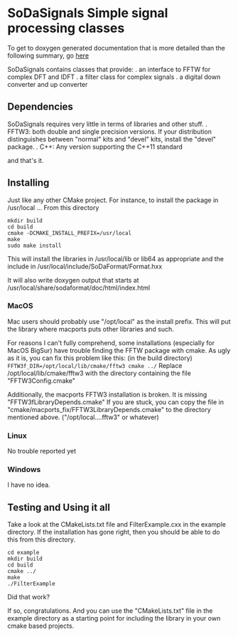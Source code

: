 # SoDaSignals Simple signal processing classes

 To get to doxygen generated documentation that is more detailed 
 than the following summary, go [here](https://kb1vc.github.io/SoDaSignals/)

 SoDaSignals contains classes that provide:
 . an interface to FFTW for complex DFT and IDFT
 . a filter class for complex signals
 . a digital down converter and up converter
 
## Dependencies

SoDaSignals requires very little in terms of libraries and other
stuff.
  . FFTW3: both double and single precision versions. If your
  distribution distinguishes between "normal" kits and "devel" kits,
  install the "devel" package. 
  . C++: Any version supporting the C++11 standard

and that's it.

## Installing

Just like any other CMake project.  For instance, to install the
package in /usr/local ... From this directory

```
mkdir build
cd build
cmake -DCMAKE_INSTALL_PREFIX=/usr/local
make
sudo make install
```

This will install the libraries in /usr/local/lib or lib64 as appropriate
and the include in /usr/local/include/SoDaFormat/Format.hxx

It will also write doxygen output that starts at /usr/local/share/sodaformat/doc/html/index.html

### MacOS

Mac users should probably use "/opt/local" as the install prefix. This
will put the library where macports puts other libraries and such.

For reasons I can't fully comprehend, some installations (especially
for MacOS BigSur) have trouble finding the FFTW package with cmake. As
ugly as it is, you can fix this problem like this: (in the build
directory) ``` FFTW3f_DIR=/opt/local/lib/cmake/fftw3 cmake ../ ```
Replace /opt/local/lib/cmake/fftw3 with the directory containing the
file "FFTW3Config.cmake"

Additionally, the macports FFTW3 installation is broken.  It is
missing "FFTW3fLibraryDepends.cmake" If you are stuck, you can copy
the file in "cmake/macports_fix/FFTW3LibraryDepends.cmake" to the
directory mentioned above. ("/opt/local....fftw3" or whatever)

### Linux

No trouble reported yet

### Windows

I have no idea.  


## Testing and Using it all

Take a look at the CMakeLists.txt file and FilterExample.cxx in the
example directory.  If the installation has gone right, then you
should be able to do this from this directory.

```
cd example
mkdir build
cd build
cmake ../
make
./FilterExample
```
Did that work?

If so, congratulations.  And you can use the "CMakeLists.txt" file in
the example directory as a starting point for including the library in
your own cmake based projects.

